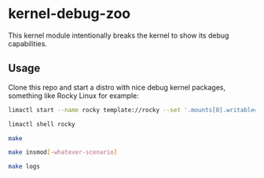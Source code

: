 # kernel-debug-zoo

This kernel module intentionally breaks the kernel to show its debug capabilities.

## Usage

Clone this repo and start a distro with nice debug kernel packages, something like Rocky Linux for example:

```bash
limactl start --name rocky template://rocky --set '.mounts[0].writable=true' --tty=false
```

```bash
limactl shell rocky

make

make insmod[-whatever-scenario]

make logs
```